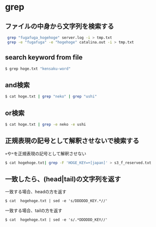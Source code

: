 # grep

## ファイルの中身から文字列を検索する

```bash
 grep "fugafuga_hogehoge" server.log -i > tmp.txt
 grep -e "fugafuga" -e "hogehoge" catalina.out -i > tmp.txt
```

## search keyword from file


```bash
$ grep hoge.txt "kensaku-word" 
```

## and検索

```bash
$ cat hoge.txt | grep "neko" | grep "ushi" 
```


## or検索

```bash
$ cat hoge.txt | grep -e neko -e ushi 
```


## 正規表現の記号として解釈させないで検索する

`+`や`*`を正規表現の記号として解釈させない
```bash
$ cat hogehoge.txt| grep -F 'HOGE_KEY=+[japan]' > s3_f_reserved.txt
```




## 一致したら、(head|tail)の文字列を返す



一致する場合、headの方を返す

```
$ cat  hogehoge.txt | sed -e 's/DDDDDD_KEY.*//'
```


一致する場合、tailの方を返す

```
$ cat  hogehoge.txt | sed -e 's/.*DDDDDD_KEY//'
```



